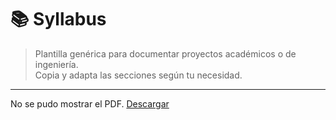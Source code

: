 # 📚 Syllabus

> Plantilla genérica para documentar proyectos académicos o de ingeniería.  
> Copia y adapta las secciones según tu necesidad.

---
<object data="Proyectos%204/recursos/archivos/SyllabusProyecto.pdf" 
        type="application/pdf" 
        width="100%" 
        height="600">
  <p>No se pudo mostrar el PDF. 
     <a href="Proyectos%204/recursos/archivos/SyllabusProyecto.pdf">Descargar</a>
  </p>
</object>
